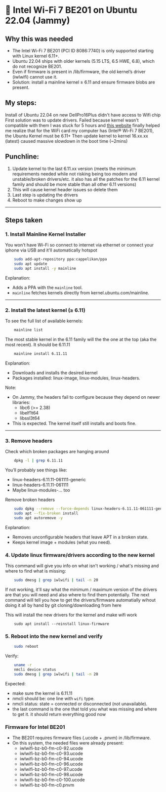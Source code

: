 # 🐧 Intel Wi-Fi 7 BE201 on Ubuntu 22.04 (Jammy)

## Why this was needed
- The Intel Wi-Fi 7 BE201 (PCI ID 8086:7740) is only supported starting with Linux kernel 6.11+.
- Ubuntu 22.04 ships with older kernels (5.15 LTS, 6.5 HWE, 6.8), which do not recognize BE201.
- Even if firmware is present in /lib/firmware, the old kernel’s driver (iwlwifi) cannot use it.
- Solution: install a mainline kernel ≥ 6.11 and ensure firmware blobs are present.

## My steps:
Install of Ubuntu 22.04 on new DellPro16Plus didn't have access to Wifi chip
First solution was to update drivers. Failed because kernel wasn't compatible with them
I was stuck for 5 hours and [this website](https://www.intel.com/content/www/us/en/support/articles/000005511/wireless.html) finally helped me realize that for the WiFi card my computer has (Intel® Wi-Fi 7 BE201), the Ubuntu Kernel must be 6.11+
Then update kernel to kernel 16.xx.xx (latest) caused massive slowdown in the boot time (~2mins)

## Punchline:
1. Update kernel to the last 6.11.xx version (meets the minimum requirements needed while not risking being too modern and unstable/broken drivers/etc. it also has all the patches for the 6.11 kernel family and should be more stable than all other 6.11 versions)
2. This will cause kernel header issues so delete them
3. Last step is updating the drivers
4. Reboot to make changes show up

---

## Steps taken

### 1. Install Mainline Kernel Installer
You won't have Wi-Fi so connect to internet via ethernet or connect your iphone via USB and it'll automatically hotspot
```bash
    sudo add-apt-repository ppa:cappelikan/ppa
    sudo apt update
    sudo apt install -y mainline
```
Explanation:
- Adds a PPA with the `mainline` tool.
- `mainline` fetches kernels directly from kernel.ubuntu.com/mainline.
---

### 2. Install the latest kernel (≥ 6.11)
To see the full list of available kernels:
```bash
    mainline list
```

The most stable kernel in the 6.11 family will the the one at the top (aka the most recent). It should be 6.11.11
```bash
    mainline install 6.11.11
```
Explanation:
- Downloads and installs the desired kernel
- Packages installed: linux-image, linux-modules, linux-headers.

Note:
- On Jammy, the headers fail to configure because they depend on newer libraries:
  - libc6 (>= 2.38)
  - libelf1t64
  - libssl3t64
- This is expected. The kernel itself still installs and boots fine.

---

### 3. Remove headers
Check which broken packages are hanging around
```bash
    dpkg -l | grep 6.11.11
```
You’ll probably see things like:
- linux-headers-6.11.11-061111-generic
- linux-headers-6.11.11-061111
- Maybe linux-modules-… too

Remove broken headers
```bash
    sudo dpkg --remove --force-depends linux-headers-6.11.11-061111-generic linux-headers-6.11.11-061111
    sudo apt --fix-broken install
    sudo apt autoremove -y
```
Explanation:
- Removes unconfigurable headers that leave APT in a broken state.
- Keeps kernel image + modules (what you need).

### 4. Update linux firmware/drivers according to the new kernel

This command will give you info on what isn't working / what's missing and where to find what is missing:
```bash
    sudo dmesg | grep iwlwifi | tail -n 20
```

If not working, it'll say what the minimum / maximum version of the drivers are that you will need and also where to find them potentially. The next command will tell you how to get the drivers/firmware automatially wihout doing it all by hand by git cloning/downloading from here

This will install the new drivers for the kernel and make wifi work
```
    sudo apt install --reinstall linux-firmware
```

### 5. Reboot into the new kernel and verify
```bash
    sudo reboot
```

Verify:
```bash
    uname -r
    nmcli device status
    sudo dmesg | grep iwlwifi | tail -n 20
```
Expected:
- make sure the kernel is 6.11.11
- nmcli should be: one line with `wifi` type.
- nmcli status: state = connected or disconnected (not unavailable).
- the last command is the one that told you what was missing and where to get it. it should return everything good now

### Firmware for Intel BE201
- The BE201 requires firmware files (.ucode + .pnvm) in /lib/firmware.
- On this system, the needed files were already present:
    - iwlwifi-bz-b0-fm-c0-92.ucode
    - iwlwifi-bz-b0-fm-c0-93.ucode
    - iwlwifi-bz-b0-fm-c0-94.ucode
    - iwlwifi-bz-b0-fm-c0-96.ucode
    - iwlwifi-bz-b0-fm-c0-97.ucode
    - iwlwifi-bz-b0-fm-c0-98.ucode
    - iwlwifi-bz-b0-fm-c0-100.ucode
    - iwlwifi-bz-b0-fm-c0.pnvm

